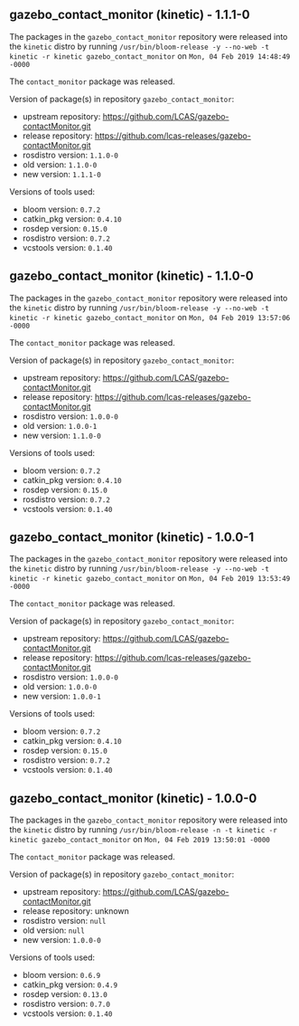 ## gazebo_contact_monitor (kinetic) - 1.1.1-0

The packages in the `gazebo_contact_monitor` repository were released into the `kinetic` distro by running `/usr/bin/bloom-release -y --no-web -t kinetic -r kinetic gazebo_contact_monitor` on `Mon, 04 Feb 2019 14:48:49 -0000`

The `contact_monitor` package was released.

Version of package(s) in repository `gazebo_contact_monitor`:

- upstream repository: https://github.com/LCAS/gazebo-contactMonitor.git
- release repository: https://github.com/lcas-releases/gazebo-contactMonitor.git
- rosdistro version: `1.1.0-0`
- old version: `1.1.0-0`
- new version: `1.1.1-0`

Versions of tools used:

- bloom version: `0.7.2`
- catkin_pkg version: `0.4.10`
- rosdep version: `0.15.0`
- rosdistro version: `0.7.2`
- vcstools version: `0.1.40`


## gazebo_contact_monitor (kinetic) - 1.1.0-0

The packages in the `gazebo_contact_monitor` repository were released into the `kinetic` distro by running `/usr/bin/bloom-release -y --no-web -t kinetic -r kinetic gazebo_contact_monitor` on `Mon, 04 Feb 2019 13:57:06 -0000`

The `contact_monitor` package was released.

Version of package(s) in repository `gazebo_contact_monitor`:

- upstream repository: https://github.com/LCAS/gazebo-contactMonitor.git
- release repository: https://github.com/lcas-releases/gazebo-contactMonitor.git
- rosdistro version: `1.0.0-0`
- old version: `1.0.0-1`
- new version: `1.1.0-0`

Versions of tools used:

- bloom version: `0.7.2`
- catkin_pkg version: `0.4.10`
- rosdep version: `0.15.0`
- rosdistro version: `0.7.2`
- vcstools version: `0.1.40`


## gazebo_contact_monitor (kinetic) - 1.0.0-1

The packages in the `gazebo_contact_monitor` repository were released into the `kinetic` distro by running `/usr/bin/bloom-release -y --no-web -t kinetic -r kinetic gazebo_contact_monitor` on `Mon, 04 Feb 2019 13:53:49 -0000`

The `contact_monitor` package was released.

Version of package(s) in repository `gazebo_contact_monitor`:

- upstream repository: https://github.com/LCAS/gazebo-contactMonitor.git
- release repository: https://github.com/lcas-releases/gazebo-contactMonitor.git
- rosdistro version: `1.0.0-0`
- old version: `1.0.0-0`
- new version: `1.0.0-1`

Versions of tools used:

- bloom version: `0.7.2`
- catkin_pkg version: `0.4.10`
- rosdep version: `0.15.0`
- rosdistro version: `0.7.2`
- vcstools version: `0.1.40`


## gazebo_contact_monitor (kinetic) - 1.0.0-0

The packages in the `gazebo_contact_monitor` repository were released into the `kinetic` distro by running `/usr/bin/bloom-release -n -t kinetic -r kinetic gazebo_contact_monitor` on `Mon, 04 Feb 2019 13:50:01 -0000`

The `contact_monitor` package was released.

Version of package(s) in repository `gazebo_contact_monitor`:

- upstream repository: https://github.com/LCAS/gazebo-contactMonitor.git
- release repository: unknown
- rosdistro version: `null`
- old version: `null`
- new version: `1.0.0-0`

Versions of tools used:

- bloom version: `0.6.9`
- catkin_pkg version: `0.4.9`
- rosdep version: `0.13.0`
- rosdistro version: `0.7.0`
- vcstools version: `0.1.40`


